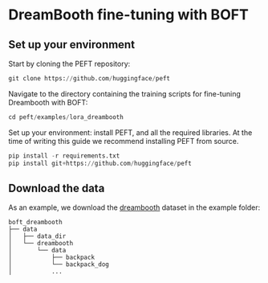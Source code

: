 # DreamBooth fine-tuning with BOFT

## Set up your environment
Start by cloning the PEFT repository:

```python
git clone https://github.com/huggingface/peft
```
Navigate to the directory containing the training scripts for fine-tuning Dreambooth with BOFT:

```python
cd peft/examples/lora_dreambooth
```
Set up your environment: install PEFT, and all the required libraries. At the time of writing this guide we recommend installing PEFT from source.

```python
pip install -r requirements.txt
pip install git+https://github.com/huggingface/peft
```

## Download the data

As an example, we download the [dreambooth](https://github.com/google/dreambooth) dataset in the example folder:

```
boft_dreambooth
├── data
│   ├── data_dir
│   └── dreambooth
│       └── data
│           ├── backpack
│           └── backpack_dog
│           ...
```